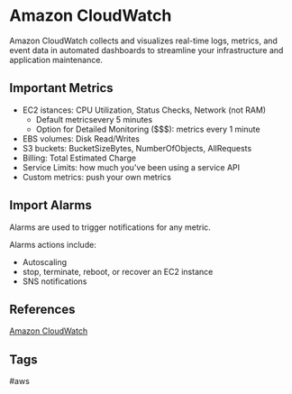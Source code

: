 # Amazon CloudWatch

Amazon CloudWatch collects and visualizes real-time logs, metrics, and event data in automated dashboards to streamline your infrastructure and application maintenance.  

## Important Metrics
* EC2 istances: CPU Utilization, Status Checks, Network (not RAM)
    * Default metricsevery 5 minutes
    * Option for Detailed Monitoring ($$$): metrics every 1 minute
* EBS volumes: Disk Read/Writes
* S3 buckets: BucketSizeBytes, NumberOfObjects, AllRequests
* Billing: Total Estimated Charge
* Service Limits: how much you've been using a service API
* Custom metrics: push your own metrics

## Import Alarms
Alarms are used to trigger notifications for any metric.  

Alarms actions include:
* Autoscaling
* stop, terminate, reboot, or recover an EC2 instance
* SNS notifications

## References
[Amazon CloudWatch](https://aws.amazon.com/cloudwatch/)
## Tags
#aws
